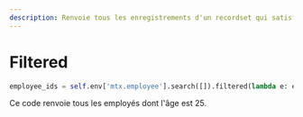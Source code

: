 ```yaml
---
description: Renvoie tous les enregistrements d'un recordset qui satisfait une conditon.
---
```


# Filtered

```python
employee_ids = self.env['mtx.employee'].search([]).filtered(lambda e: e.age == 25)
```

Ce code renvoie tous les employés dont l'âge est 25.
